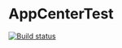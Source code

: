 # AppCenterTest

[![Build status](https://build.appcenter.ms/v0.1/apps/557003f4-7107-46f6-81e1-bc459b552bd9/branches/master/badge)](https://appcenter.ms)


